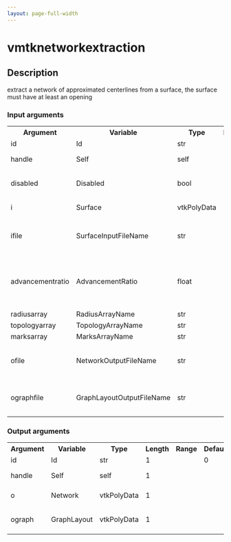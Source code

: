 ```yaml
---
layout: page-full-width
---
```

<h1>vmtknetworkextraction</h1>
<h2>Description</h2>
extract a network of approximated centerlines from a surface, the surface must have at least an opening
<h3>Input arguments</h3>
<table class="vmtkscripts">
<tr>
<th>Argument</th><th>Variable</th><th>Type</th><th>Length</th><th>Range</th><th>Default</th><th>Description</th>
</tr>
<tr><td>id</td><td>Id</td><td>str</td><td>1</td><td></td><td>0</td><td>script id</td>
</tr>
<tr><td>handle</td><td>Self</td><td>self</td><td>1</td><td></td><td></td><td>handle to self</td>
</tr>
<tr><td>disabled</td><td>Disabled</td><td>bool</td><td>1</td><td></td><td>0</td><td>disable execution and piping</td>
</tr>
<tr><td>i</td><td>Surface</td><td>vtkPolyData</td><td>1</td><td></td><td></td><td>the input surface</td>
</tr>
<tr><td>ifile</td><td>SurfaceInputFileName</td><td>str</td><td>1</td><td></td><td></td><td>filename for the default Surface reader</td>
</tr>
<tr><td>advancementratio</td><td>AdvancementRatio</td><td>float</td><td>1</td><td>(1.0,)</td><td>1.05</td><td>the ratio between the sphere step and the local maximum radius</td>
</tr>
<tr><td>radiusarray</td><td>RadiusArrayName</td><td>str</td><td>1</td><td></td><td>Radius</td><td></td>
</tr>
<tr><td>topologyarray</td><td>TopologyArrayName</td><td>str</td><td>1</td><td></td><td>Topology</td><td></td>
</tr>
<tr><td>marksarray</td><td>MarksArrayName</td><td>str</td><td>1</td><td></td><td>Marks</td><td></td>
</tr>
<tr><td>ofile</td><td>NetworkOutputFileName</td><td>str</td><td>1</td><td></td><td></td><td>filename for the default Network writer</td>
</tr>
<tr><td>ographfile</td><td>GraphLayoutOutputFileName</td><td>str</td><td>1</td><td></td><td></td><td>filename for the default GraphLayout writer</td>
</tr>
</table><h3>Output arguments</h3>
<table class="vmtkscripts">
<tr>
<th>Argument</th><th>Variable</th><th>Type</th><th>Length</th><th>Range</th><th>Default</th><th>Description</th>
</tr>
<tr><td>id</td><td>Id</td><td>str</td><td>1</td><td></td><td>0</td><td>script id</td>
</tr>
<tr><td>handle</td><td>Self</td><td>self</td><td>1</td><td></td><td></td><td>handle to self</td>
</tr>
<tr><td>o</td><td>Network</td><td>vtkPolyData</td><td>1</td><td></td><td></td><td>the output network</td>
</tr>
<tr><td>ograph</td><td>GraphLayout</td><td>vtkPolyData</td><td>1</td><td></td><td></td><td>the output graph layout</td>
</tr>
</table>
